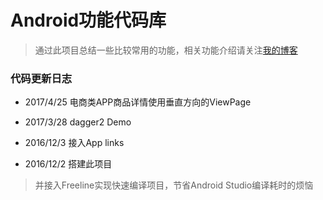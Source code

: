 # Android功能代码库

> 通过此项目总结一些比较常用的功能，相关功能介绍请关注[我的博客](http://www.jianshu.com/users/5bf303a15a38/latest_articles)

### 代码更新日志
* 2017/4/25 电商类APP商品详情使用垂直方向的ViewPage

* 2017/3/28 dagger2 Demo

* 2016/12/3 接入App links

* 2016/12/2 搭建此项目
 > 并接入Freeline实现快速编译项目，节省Android Studio编译耗时的烦恼
